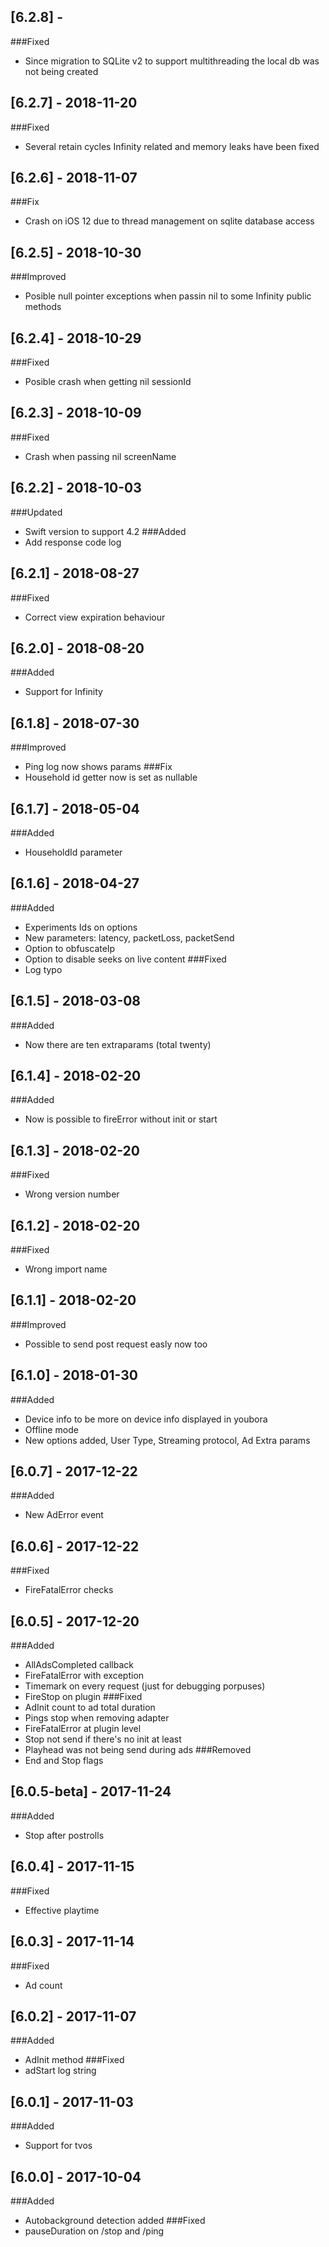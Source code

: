 ## [6.2.8] - 
###Fixed
- Since migration to SQLite v2 to support multithreading the local db was not being created

## [6.2.7] - 2018-11-20
###Fixed
- Several retain cycles Infinity related and memory leaks have been fixed

## [6.2.6] - 2018-11-07
###Fix
- Crash on iOS 12 due to thread management on sqlite database access

## [6.2.5] - 2018-10-30
###Improved
- Posible null pointer exceptions when passin nil to some Infinity public methods

## [6.2.4] - 2018-10-29
###Fixed
- Posible crash when getting nil sessionId

## [6.2.3] - 2018-10-09
###Fixed
- Crash when passing nil screenName

## [6.2.2] - 2018-10-03
###Updated
 - Swift version to support 4.2
###Added
- Add response code log

## [6.2.1] - 2018-08-27
###Fixed
- Correct view expiration behaviour

## [6.2.0] - 2018-08-20
###Added
- Support for Infinity

## [6.1.8] - 2018-07-30
###Improved
- Ping log now shows params
###Fix
- Household id getter now is set as nullable


##  [6.1.7] - 2018-05-04
###Added
- HouseholdId parameter

##  [6.1.6] - 2018-04-27
###Added
- Experiments Ids on options
- New parameters: latency, packetLoss, packetSend
- Option to obfuscateIp
- Option to disable seeks on live content
###Fixed
- Log typo

##  [6.1.5] - 2018-03-08
###Added
- Now there are ten extraparams (total twenty)

##  [6.1.4] - 2018-02-20
###Added
- Now is possible to fireError without init or start

##  [6.1.3] - 2018-02-20
###Fixed
- Wrong version number

##  [6.1.2] - 2018-02-20
###Fixed
- Wrong import name

##  [6.1.1] - 2018-02-20
###Improved
- Possible to send post request easly now too

##  [6.1.0] - 2018-01-30
###Added
- Device info to be more on device info displayed in youbora
- Offline mode
- New options added, User Type, Streaming protocol, Ad Extra params

##  [6.0.7] - 2017-12-22
###Added
- New AdError event

##  [6.0.6] - 2017-12-22
###Fixed
- FireFatalError checks

##  [6.0.5] - 2017-12-20
###Added
- AllAdsCompleted callback
- FireFatalError with exception
- Timemark on every request (just for debugging porpuses)
- FireStop on plugin
###Fixed
- AdInit count to ad total duration
- Pings stop when removing adapter
- FireFatalError at plugin level
- Stop not send if there's no init at least
- Playhead was not being send during ads
###Removed
- End and Stop flags

##  [6.0.5-beta] - 2017-11-24
###Added
- Stop after postrolls

##  [6.0.4] - 2017-11-15
###Fixed
- Effective playtime

##  [6.0.3] - 2017-11-14
###Fixed
- Ad count

##  [6.0.2] - 2017-11-07
###Added
- AdInit method
###Fixed
- adStart log string

##  [6.0.1] - 2017-11-03
###Added
- Support for tvos

##  [6.0.0] - 2017-10-04
###Added
- Autobackground detection added
###Fixed
- pauseDuration on /stop and /ping
